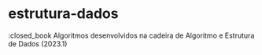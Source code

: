 # estrutura-dados
:closed_book Algoritmos desenvolvidos na cadeira de Algoritmo e Estrutura de Dados (2023.1)
